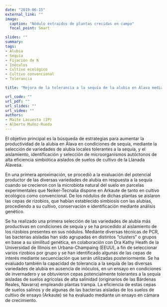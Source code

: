 ```yaml
---
date: "2019-06-15"
external_link: ""
image:
  caption: "Nódulo extraidos de plantas crecidas en campo"
  focal_point: Smart

slides: ""
summary:
tags:
- Alubia
- Sequía
- Fijación de N
- Inóculos
- Cultivo ecológico
- Cultivo convencional
- Tolerancia

title: "Mejora de la tolerancia a la sequía de la alubia en Álava mediante asociaciones simbióticas de alta eficiencia"

url_code: ""
url_pdf: ""
url_slides: ""
url_video: ""
authors: 
- Maite Lacuesta (IP)
- Alberto Muñoz-Rueda
---
```


El objetivo principal es la búsqueda de estrategias para aumentar la productividad de la alubia en Álava en condiciones de sequía, mediante la selección de variedades de alubia locales tolerantes a la sequía, y el aislamiento, identificación y selección de microorganismos autóctonos de alta eficiencia simbiótica aislados de suelos de cultivo de la Llanada Alavesa.

En una primera aproximación, se procedió a la evaluación del potencial productor de las diversas variedades de alubia en respuesta a la sequía cuando se crecieron con la microbiota natural del suelo en parcelas experimentales que Neiker-Tecnalia dispone en Arkaute de tanto en cultivo ecológico como convencional. De los nódulos de dichas plantas se aislaron las cepas de rizobios, que habían establecido simbiosis con las alubias, procediendo a su cultivo, conservación e identificación mediante análisis genético.
 
Se ha realizado una primera selección de las variedades de alubia más productivas en condiciones de sequía y se ha procedido al aislamiento de los rizobios presentes en sus nódulos. Mediante diversas técnicas de PCR, las bacterias aisladas han sido agrupadas en distintos “clusters” o grupos en base a su similitud genética, en colaboración con Dra Kathy Heath de  la Universidad de Illinois en Urbana-Champaing (EEUU), a fin de seleccionar varios rizobios por grupo y se han identificado algunas de las cepas de interés mediante secuenciación que serán utilizadas posteriormente. Se ha evaluado también la capacidad de tolerancia a la sequía de las diversas variedades de alubia en ausencia de inóculos, en un ensayo en condiciones de invernadero y se obtuvieron cepas potencialmente tolerantes a la sequía aisladas de suelos agrícolas de alta salinidad (originarios de las Bárdenas Reales, Navarra) empleando plantas trampa. La eficiencia de estas cepas de suelos salinos y de algunas de las bacterias aisladas de los suelos de cultivo de ensayo (Arkaute) se ha evaluado mediante un ensayo en cámara de crecimiento.

